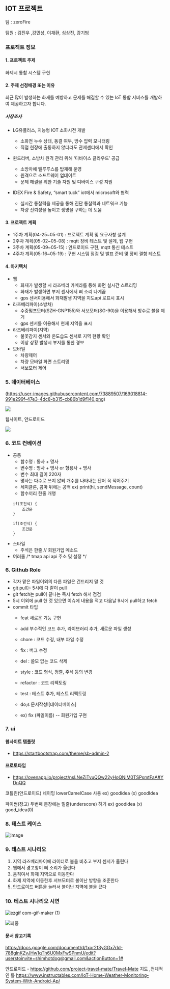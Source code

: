 ## IOT 프로젝트

팀 : zeroFire

팀원 : 김진우 ,강민성, 이채환, 심상진, 강기범

### 프로젝트 정보

#### 1. 프로젝트 주제

화제시 통합 시스템 구현

#### 2. 주제 선정배경 또는 이유

최근 많이 발생하는 화재를 예방하고 문제를 해결할 수 있는 IoT 통합 서비스를 개발하여 제공하고자 합니다.

##### 시장조사

- LG유플러스, 지능형 IOT 소화시전 개발
	- 소화전 누수 상태, 동결 여부, 방수 압력 모니터링
	- 직접 현장에 출동하지 않더라도 관제센터에서 확인


- 윈드리버, 소방차 원격 관리 위해 ‘디바이스 클라우드’ 공급
	- 소방차에 텔루루스를 탑재해 운영
	- 원격으로 소프트웨어 업데이트
	- 문제 해결을 위한 기술 자원 및 디바이스 구성 지원
	
- IDEX Fire & Safety, “smart tuck” iot에서 microsoft와 협력
	- 실시간 통찰력을 제공을 통해 진단 통찰력과 네트워크 기능
	- 차량 신뢰성을 높이고 생명을 구하는 데 도움
	


#### 3. 프로젝트 계획

- 1주차 계획(04-25~05-01) : 프로젝트 계획 및 요구사항 설계 
- 2주차 계획(05-02~05-08) : mqtt 장비 테스트 및 설계, 웹 구현
- 3주차 계획(05-09~05-15) : 안드로이드 구현, mqtt 통신 테스트
- 4주차 계획(05-16~05-19) : 구현 시스템 점검 및 발표 준비 및 장비 결함 테스트

#### 4. 아키텍처 

- 웹
  - 화재가 발생할 시 라즈베리 카메라를 통해 화면 실시간 스트리밍
  - 화재가 발생하면 부저 센서에서 삐 소리 나게끔
  - gps 센서이용해서 화재발생 지역을 지도api 로표시 표시
- 라즈베리파이(소방차)
  - 수중펌프모터(SZH-GNP155)와 서보모터(SG-90)을 이용해서 방수로 불을 제거
  - gps 센서를 이용해서 현재 지역을 표시
- 라즈베리파이(지역)
  -  불꽃감지 센서와 온도습도 센서로 지역 현황 확인
  -  이상 상황 발생시 부저를 통한 경보
- 모바일
  -  차량제어
  -  차량 모바일 화면 스트리밍
  -  서보모터 제어

### 5. 데이터베이스

(https://user-images.githubusercontent.com/73889507/169018814-991e299f-47e3-4dc8-b315-cb86b1d9f140.png)

<img src = "https://user-images.githubusercontent.com/73889507/169018814-991e299f-47e3-4dc8-b315-cb86b1d9f140.png" >

웹사이트, 안드로이드 

<img src = "https://user-images.githubusercontent.com/73889507/169019045-f5467d8d-a7c6-4aaf-97d3-9d1b8f4f2bf0.PNG" >




### 6. 코드 컨베이션
- 공통
  - 함수명 : 동사 + 명사
  - 변수명 : 명사 + 명사 or 형용사 + 명사
  - 변수 최대 길이 220자
  - 명사는 다수로 쓰지 않되 개수를 나타내는 단어 꼭 적어주기
  - 세미클론, 콤마 뒤에는 공백 ex) print(hi, sendMessage, count)
  - 함수끼리 한줄 개행
  ```pychon
  if(조건식) {
	  조건문
  }

  if(조건식) {
	  조건문
  }

  ```
- 스타일
  - 주석은  한줄 // 회원가입 메소드
- 여러줄 
  /*
  tmap api
    api 주소 및 설정
  */
  
### 6. Github Role
  - 각자 맡은 파일이외의 다른 파일은 건드리지 말 것
  - git pull는 5시에 다 같이 pull
  - git fetch는 pull이 끝나는 즉시 fetch 해서 점검
  - 5시 이외에 pull 한 것 있으면 이슈에 내용을 적고 다음날 9시에 pull하고 fetch
  - commit 타입 
    - feat 새로운 기능 구현
    - add 부수적인 코드 추가, 라이브러리 추가, 새로운 파일 생성
    - chore : 코드 수정, 내부 파일 수정
    - fix : 버그 수정
    - del : 쓸모 없는 코드 삭제
    - style : 코드 형식, 정렬, 주석 등의 변경
    - refactor : 코드 리펙토링
    - test : 테스트 추가, 테스트 리펙토링
    - do;s 문서작성![데이터베이스]

    - ex) fix (파일이름) -- 회원가입 구현

### 7. ui

#### 웹사이트 탬플릿

- https://startbootstrap.com/theme/sb-admin-2

#### 프로토타입

- https://ovenapp.io/project/nsLNeZiTvuQQw22yHoQNiM0TSPsmtFaA#YDnQQ


코틀린(안드로이드)
네이밍 lowerCamelCase 사용 ex) goodidea (x) goodIdea 



파이썬(장고)
두번째 문장에는 밑줄(underscore) 하기 ex) goodidea (x) good_idea(0)


### 8. 테스트 케이스

![image](https://user-images.githubusercontent.com/73889507/169029293-7c6034dd-b029-4e8f-a695-5a1768f0085d.png)



### 9. 테스트 시나리오

1. 지역 라즈베리파이에 라이터로 불을 비추고 부저 센서가 울린다
2. 웹에서 경고창이 삐 소리가 울린다
3. 움직여서 화제 지역으로 이동한다
4. 화제 지역에 이동한후 서브모터로 불이난 방향을 조준한다
5. 안드로이드 버튼을 눌러서 불이난 지역에 불을 끈다

### 10. 테스트 시나리오 시연

![ezgif com-gif-maker (1)](https://user-images.githubusercontent.com/73889507/169212099-47b552ce-1d20-4bdf-98bc-fa3dd718b599.gif)

![최종](https://user-images.githubusercontent.com/73889507/169213918-8263d08c-33ae-4a73-8458-5a5b9c3498a6.gif)




#### 문서 참고기록

https://docs.google.com/document/d/1xxr2f3yGGx7rId-788glnKZvJHw1qTh6U0MxFwSPnmU/edit?userstoinvite=shimhotdog@gmail.com&actionButton=1#

안드로이드 - https://github.com/project-travel-mate/Travel-Mate 지도 ,전체적인 틀 https://www.instructables.com/IoT-Home-Weather-Monitoring-System-With-Android-Ap/



